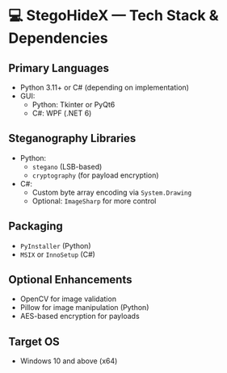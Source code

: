 # 💻 StegoHideX — Tech Stack & Dependencies

## Primary Languages
- Python 3.11+ or C# (depending on implementation)
- GUI: 
  - Python: Tkinter or PyQt6
  - C#: WPF (.NET 6)

## Steganography Libraries
- Python:
  - `stegano` (LSB-based)
  - `cryptography` (for payload encryption)
- C#:
  - Custom byte array encoding via `System.Drawing`
  - Optional: `ImageSharp` for more control

## Packaging
- `PyInstaller` (Python)
- `MSIX` or `InnoSetup` (C#)

## Optional Enhancements
- OpenCV for image validation
- Pillow for image manipulation (Python)
- AES-based encryption for payloads

## Target OS
- Windows 10 and above (x64)
